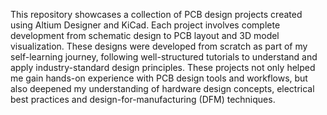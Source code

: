 This repository showcases a collection of PCB design projects created using Altium Designer and KiCad. 
Each project involves complete development from schematic design to PCB layout and 3D model visualization.
These designs were developed from scratch as part of my self-learning journey, following well-structured tutorials to understand and apply industry-standard design principles. 
These projects not only helped me gain hands-on experience with PCB design tools and workflows, but also deepened my understanding of hardware design concepts, electrical best practices and design-for-manufacturing (DFM) techniques.
